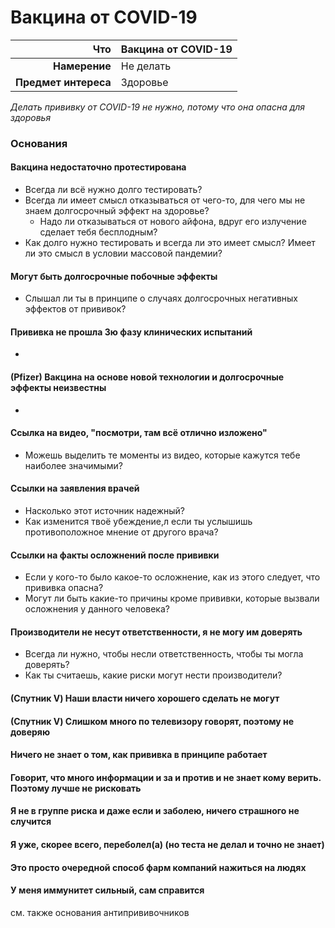 # Вакцина от COVID-19

Что                  | Вакцина от COVID-19
--------------------:| ---
**Намерение**        | Не делать
**Предмет интереса** | Здоровье

*Делать прививку от COVID-19 не нужно, потому что она опасна для здоровья*

### Основания

#### Вакцина недостаточно протестирована
  * Всегда ли всё нужно долго тестировать?
  * Всегда ли имеет смысл отказываться от чего-то, для чего мы не знаем долгосрочный эффект на здоровье?
      * Надо ли отказываться от нового айфона, вдруг его излучение сделает тебя бесплодным?
  * Как долго нужно тестировать и всегда ли это имеет смысл? Имеет ли это смысл в условии массовой пандемии?
    
#### Могут быть долгосрочные побочные эффекты
  * Слышал ли ты в принципе о случаях долгосрочных негативных эффектов от прививок?

#### Прививка не прошла 3ю фазу клинических испытаний
  * 
 
#### (Pfizer) Вакцина на основе новой технологии и долгосрочные эффекты неизвестны
  *
    
#### Ссылка на видео, "посмотри, там всё отлично изложено"
  * Можешь выделить те моменты из видео, которые кажутся тебе наиболее значимыми?

#### Ссылки на заявления врачей
  * Насколько этот источник надежный?
  * Как изменится твоё убеждение,л если ты услышишь противоположное мнение от другого врача?

#### Ссылки на факты осложнений после прививки
  * Если у кого-то было какое-то осложнение, как из этого следует, что прививка опасна? 
  * Могут ли быть какие-то причины кроме прививки, которые вызвали осложнения у данного человека?

#### Производители не несут ответственности, я не могу им доверять
  * Всегда ли нужно, чтобы несли ответственность, чтобы ты могла доверять?
  * Как ты считаешь, какие риски могут нести производители? 

#### (Спутник V) Наши власти ничего хорошего сделать не могут

#### (Спутник V) Слишком много по телевизору говорят, поэтому не доверяю

#### Ничего не знает о том, как прививка в принципе работает

#### Говорит, что много информации и за и против и не знает кому верить. Поэтому лучше не рисковать

#### Я не в группе риска и даже если и заболею, ничего страшного не случится

#### Я уже, скорее всего, переболел(а) (но теста не делал и точно не знает)

#### Это просто очередной способ фарм компаний нажиться на людях

#### У меня иммунитет сильный, сам справится

см. также основания антипрививочников